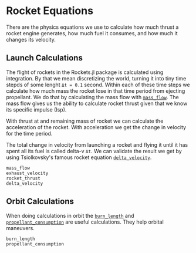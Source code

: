 # Rocket Equations
There are the physics equations we use to calculate how much thrust a rocket engine generates, how much fuel it consumes, and how much it changes its velocity.

## Launch Calculations

The flight of rockets in the Rockets.jl package is calculated using integration. By that we mean discretizing the world, turning it into tiny time stepds of some lenght `Δt = 0.1` second. Within each of these time steps we calculate how much mass the rocket lose in that time period from ejecting propellant. We do that by calculating the mass flow with [`mass_flow`](@ref). The mass flow gives us the ability to calculate rocket thrust given that we know its specific impulse (Isp). 

With thrust at and remaining mass of rocket we can calculate the acceleration of the rocket. With acceleration we get the change in velocity for the   time period.

The total change in velocity from launching a rocket and flying it until it has spent all its fuel is called delta-v `Δt`. We can validate the result we get by using Tsiolkovsky's famous rocket equation [`delta_velocity`](@ref).

```@docs
mass_flow
exhaust_velocity
rocket_thrust
delta_velocity
```

## Orbit Calculations

When doing calculations in orbit the [`burn_length`](@ref) and [`propellant_consumption`](@ref) are useful calculations. They help orbital maneuvers.

```@docs
burn_length
propellant_consumption
```
